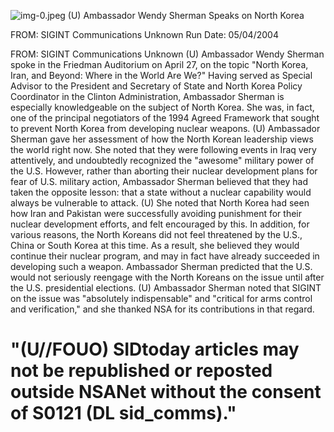 ![img-0.jpeg](img-0.jpeg)
(U) Ambassador Wendy Sherman Speaks on North Korea

FROM: SIGINT Communications
Unknown
Run Date: 05/04/2004

FROM: SIGINT Communications
Unknown
(U) Ambassador Wendy Sherman spoke in the Friedman Auditorium on April 27, on the topic "North Korea, Iran, and Beyond: Where in the World Are We?" Having served as Special Advisor to the President and Secretary of State and North Korea Policy Coordinator in the Clinton Administration, Ambassador Sherman is especially knowledgeable on the subject of North Korea. She was, in fact, one of the principal negotiators of the 1994 Agreed Framework that sought to prevent North Korea from developing nuclear weapons.
(U) Ambassador Sherman gave her assessment of how the North Korean leadership views the world right now. She noted that they were following events in Iraq very attentively, and undoubtedly recognized the "awesome" military power of the U.S. However, rather than aborting their nuclear development plans for fear of U.S. military action, Ambassador Sherman believed that they had taken the opposite lesson: that a state without a nuclear capability would always be vulnerable to attack.
(U) She noted that North Korea had seen how Iran and Pakistan were successfully avoiding punishment for their nuclear development efforts, and felt encouraged by this. In addition, for various reasons, the North Koreans did not feel threatened by the U.S., China or South Korea at this time. As a result, she believed they would continue their nuclear program, and may in fact have already succeeded in developing such a weapon. Ambassador Sherman predicted that the U.S. would not seriously reengage with the North Koreans on the issue until after the U.S. presidential elections.
(U) Ambassador Sherman noted that SIGINT on the issue was "absolutely indispensable" and "critical for arms control and verification," and she thanked NSA for its contributions in that regard.

# "(U//FOUO) SIDtoday articles may not be republished or reposted outside NSANet without the consent of S0121 (DL sid_comms)."
